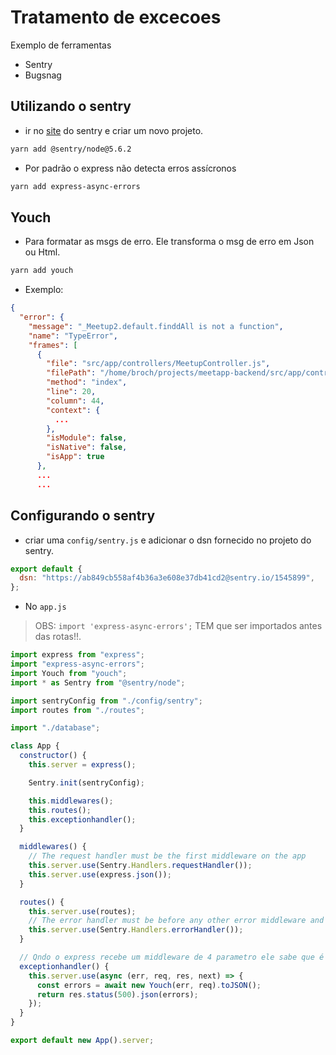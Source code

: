 # Tratamento de excecoes

Exemplo de ferramentas

- Sentry
- Bugsnag

## Utilizando o sentry

- ir no [site](https://sentry.io/) do sentry e criar um novo projeto.

```bash
yarn add @sentry/node@5.6.2
```

- Por padrão o express não detecta erros assícronos

```bash
yarn add express-async-errors
```

## Youch

- Para formatar as msgs de erro. Ele transforma o msg de erro em Json ou Html.

```bash
yarn add youch
```

- Exemplo:

```json
{
  "error": {
    "message": "_Meetup2.default.finddAll is not a function",
    "name": "TypeError",
    "frames": [
      {
        "file": "src/app/controllers/MeetupController.js",
        "filePath": "/home/broch/projects/meetapp-backend/src/app/controllers/MeetupController.js",
        "method": "index",
        "line": 20,
        "column": 44,
        "context": {
          ...
        },
        "isModule": false,
        "isNative": false,
        "isApp": true
      },
      ...
      ...
```

## Configurando o sentry

- criar uma `config/sentry.js` e adicionar o dsn fornecido no projeto do sentry.

```js
export default {
  dsn: "https://ab849cb558af4b36a3e608e37db41cd2@sentry.io/1545899",
};
```

- No `app.js`

> OBS: `import 'express-async-errors';` TEM que ser importados antes das rotas!!.

```js
import express from "express";
import "express-async-errors";
import Youch from "youch";
import * as Sentry from "@sentry/node";

import sentryConfig from "./config/sentry";
import routes from "./routes";

import "./database";

class App {
  constructor() {
    this.server = express();

    Sentry.init(sentryConfig);

    this.middlewares();
    this.routes();
    this.exceptionhandler();
  }

  middlewares() {
    // The request handler must be the first middleware on the app
    this.server.use(Sentry.Handlers.requestHandler());
    this.server.use(express.json());
  }

  routes() {
    this.server.use(routes);
    // The error handler must be before any other error middleware and after all controllers
    this.server.use(Sentry.Handlers.errorHandler());
  }

  // Qndo o express recebe um middleware de 4 parametro ele sabe que é um midd de excecao
  exceptionhandler() {
    this.server.use(async (err, req, res, next) => {
      const errors = await new Youch(err, req).toJSON();
      return res.status(500).json(errors);
    });
  }
}

export default new App().server;
```
